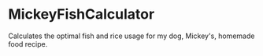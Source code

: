 # MickeyFishCalculator
Calculates the optimal fish and rice usage for my dog, Mickey's, homemade food recipe.

